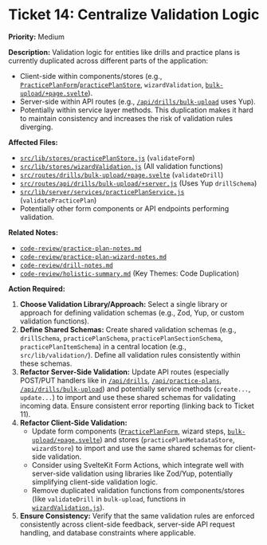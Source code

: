 # Ticket 14: Centralize Validation Logic

**Priority:** Medium

**Description:** Validation logic for entities like drills and practice plans is currently duplicated across different parts of the application:
*   Client-side within components/stores (e.g., [`PracticePlanForm`](src/routes/practice-plans/PracticePlanForm.svelte)/[`practicePlanStore`](src/lib/stores/practicePlanStore.js), `wizardValidation`, [`bulk-upload/+page.svelte`](src/routes/drills/bulk-upload/+page.svelte)).
*   Server-side within API routes (e.g., [`/api/drills/bulk-upload`](src/routes/api/drills/bulk-upload/+server.js) uses Yup).
*   Potentially within service layer methods.
This duplication makes it hard to maintain consistency and increases the risk of validation rules diverging.

**Affected Files:**

*   [`src/lib/stores/practicePlanStore.js`](src/lib/stores/practicePlanStore.js) (`validateForm`)
*   [`src/lib/stores/wizardValidation.js`](src/lib/stores/wizardValidation.js) (All validation functions)
*   [`src/routes/drills/bulk-upload/+page.svelte`](src/routes/drills/bulk-upload/+page.svelte) (`validateDrill`)
*   [`src/routes/api/drills/bulk-upload/+server.js`](src/routes/api/drills/bulk-upload/+server.js) (Uses Yup `drillSchema`)
*   [`src/lib/server/services/practicePlanService.js`](src/lib/server/services/practicePlanService.js) (`validatePracticePlan`)
*   Potentially other form components or API endpoints performing validation.

**Related Notes:**

*   [`code-review/practice-plan-notes.md`](code-review/practice-plan-notes.md)
*   [`code-review/practice-plan-wizard-notes.md`](code-review/practice-plan-wizard-notes.md)
*   [`code-review/drill-notes.md`](code-review/drill-notes.md)
*   [`code-review/holistic-summary.md`](code-review/holistic-summary.md) (Key Themes: Code Duplication)

**Action Required:**

1.  **Choose Validation Library/Approach:** Select a single library or approach for defining validation schemas (e.g., Zod, Yup, or custom validation functions).
2.  **Define Shared Schemas:** Create shared validation schemas (e.g., `drillSchema`, `practicePlanSchema`, `practicePlanSectionSchema`, `practicePlanItemSchema`) in a central location (e.g., `src/lib/validation/`). Define all validation rules consistently within these schemas.
3.  **Refactor Server-Side Validation:** Update API routes (especially POST/PUT handlers like in [`/api/drills`](src/routes/api/drills/+server.js), [`/api/practice-plans`](src/routes/api/practice-plans/+server.js), [`/api/drills/bulk-upload`](src/routes/api/drills/bulk-upload/+server.js)) and potentially service methods (`create...`, `update...`) to import and use these shared schemas for validating incoming data. Ensure consistent error reporting (linking back to Ticket 11).
4.  **Refactor Client-Side Validation:**
    *   Update form components ([`PracticePlanForm`](src/routes/practice-plans/PracticePlanForm.svelte), wizard steps, [`bulk-upload/+page.svelte`](src/routes/drills/bulk-upload/+page.svelte)) and stores (`practicePlanMetadataStore`, `wizardStore`) to import and use the same shared schemas for client-side validation.
    *   Consider using SvelteKit Form Actions, which integrate well with server-side validation using libraries like Zod/Yup, potentially simplifying client-side validation logic.
    *   Remove duplicated validation functions from components/stores (like `validateDrill` in `bulk-upload`, functions in [`wizardValidation.js`](src/lib/stores/wizardValidation.js)).
5.  **Ensure Consistency:** Verify that the same validation rules are enforced consistently across client-side feedback, server-side API request handling, and database constraints where applicable. 